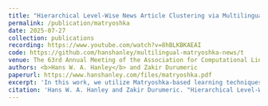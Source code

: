 ```yaml
---
title: "Hierarchical Level-Wise News Article Clustering via Multilingual Matryoshka Embeddings"
permalink: /publication/matryoshka
date: 2025-07-27
collection: publications
recording: https://www.youtube.com/watch?v=8hBLKBKAEAI
code: https://github.com/hanshanley/multilingual-matryoshka-news/t
venue: The 63rd Annual Meeting of the Association for Computational Linguistics (ACL 2025)
authors: <b>Hans W. A. Hanley</b> and Zakir Durumeric
paperurl: https://www.hanshanley.com/files/matryoshka.pdf
excerpt: 'In this work, we utilize Matryoshka-based learning techniques to build hierarchical embeddings that can differentiate news articles at different levels of granularity.'
citation: 'Hans W. A. Hanley and Zakir Durumeric. "Hierarchical Level-Wise News Article Clustering via Multilingual Matryoshka Embeddings." The 63rd Annual Meeting of the Association for Computational Linguistics (ACL 2025)'
---
```


